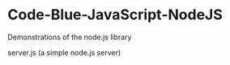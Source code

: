 Code-Blue-JavaScript-NodeJS
===========================

Demonstrations of the node.js library

server.js (a simple node.js server)

